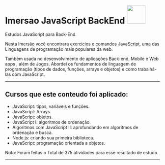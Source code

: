 # **Imersao JavaScript BackEnd** <img src="https://cdn.jsdelivr.net/gh/devicons/devicon/icons/javascript/javascript-original.svg" width="60"/>

Estudos JavaScript para Back-End.

Nesta Imersão você encontrara exercicios e comandos JavaScript, uma das Linguagens de programação mais populares da web.
<div>
Também usada no desenvolvimento de aplicações Back-end, Mobile e Web apps , além de Jogos.
Abordei os fundamentos de linguagem de programação (tipos de dados, funções, arrays e objetos) e como trabalhá-las com JavaScript.

---------------------------------------------------------------------
## Cursos que este conteudo foi aplicado:

- JavaScript: tipos, variáveis e funções.
- JavaScript: Arrays.
- JavaScript: objetos.
- JavaScript I: algoritmos de ordenação.
- Algoritmos com JavaScript II: aprofundando em algoritmos de ordenação e busca.
- Node.js: criando sua primeira biblioteca.
- JavaScript: programação orientada a objetos.

Nota: Foram feitas o Total de 375 atividades para esse resultado de estudo.

---------------------------------------------------------------------
